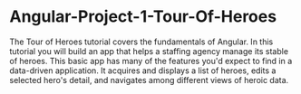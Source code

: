 # Angular-Project-1-Tour-Of-Heroes
The Tour of Heroes tutorial covers the fundamentals of Angular. In this tutorial you will build an app that helps a staffing agency manage its stable of heroes.  This basic app has many of the features you'd expect to find in a data-driven application. It acquires and displays a list of heroes, edits a selected hero's detail, and navigates among different views of heroic data.
